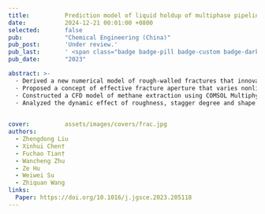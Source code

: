 ```yaml
---
title:          Prediction model of liquid holdup of multiphase pipelines based on PSO-BP algorithm
date:           2024-12-21 00:01:00 +0800
selected:       false
pub:            "Chemical Engineering (China)"
pub_post:       'Under review.'
pub_last:       ' <span class="badge badge-pill badge-custom badge-dark">Journal</span>'
pub_date:       "2023"

abstract: >-
  · Derived a new numerical model of rough-walled fractures that innovatively simplifies the fracture surface.
  · Proposed a concept of effective fracture aperture that varies nonlinearly with the CH4 extraction process. 
  · Constructed a CFD model of methane extraction using COMSOL Multiphysics, in which the governing equations for gas diffusion and seepage influenced by the new numerical model were imported.
  · Analyzed the dynamic effect of roughness, stagger degree and shape of rough elements on CH4 migration. 

  
cover:          assets/images/covers/frac.jpg
authors:
  - Zhengdong Liu
  - Xinhui Chen†
  - Fuchao Tian†
  - Wancheng Zhu
  - Ze Hu
  - Weiwei Su
  - Zhiquan Wang
links:
  Paper: https://doi.org/10.1016/j.jgsce.2023.205118
---
```

